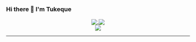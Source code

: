 ### Hi there 👋 I'm Tukeque

<div align="center">
<a href="https://github.com/Tukeque/">
  <img align="center" src="https://github-readme-stats.vercel.app/api/top-langs/?username=Tukeque&hide=shaderlab,hlsl&theme=github_dark&hide_border=true" />
</a>
<a href="https://github.com/Tukeque/">
  <img align="center" src="https://github-readme-streak-stats.herokuapp.com?user=Tukeque&theme=github-dark&date_format=M%20j%5B%2C%20Y%5D&hide_border=true" />
</a>
</div>

<div align="center">
  <a href="https://github.com/Tukeque/">
    <img align="center" src="https://github-readme-stats.vercel.app/api?username=Tukeque&show_icons=true&theme=dark" />
  </a>
</div>
<hr>

<!--
**Tukeque/Tukeque** is a ✨ _special_ ✨ repository because its `README.md` (this file) appears on your GitHub profile.

Here are some ideas to get you started:

- 🔭 I’m currently working on ...
- 🌱 I’m currently learning ...
- 👯 I’m looking to collaborate on ...
- 🤔 I’m looking for help with ...
- 💬 Ask me about ...
- 📫 How to reach me: ...
- 😄 Pronouns: ...
- ⚡ Fun fact: ...
-->
